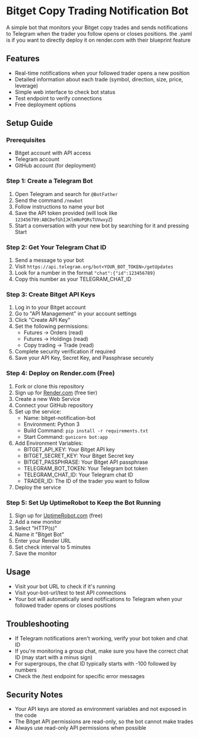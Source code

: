 # Bitget Copy Trading Notification Bot

A simple bot that monitors your Bitget copy trades and sends notifications to Telegram when the trader you follow opens or closes positions.
the .yaml is if you want to directly deploy it on render.com with their blueprint feature
## Features

- Real-time notifications when your followed trader opens a new position
- Detailed information about each trade (symbol, direction, size, price, leverage)
- Simple web interface to check bot status
- Test endpoint to verify connections
- Free deployment options

## Setup Guide

### Prerequisites

- Bitget account with API access
- Telegram account
- GitHub account (for deployment)

### Step 1: Create a Telegram Bot

1. Open Telegram and search for `@BotFather`
2. Send the command `/newbot`
3. Follow instructions to name your bot
4. Save the API token provided (will look like `123456789:ABCDefGhIJKlmNoPQRsTUVwxyZ`)
5. Start a conversation with your new bot by searching for it and pressing Start

### Step 2: Get Your Telegram Chat ID

1. Send a message to your bot
2. Visit `https://api.telegram.org/bot<YOUR_BOT_TOKEN>/getUpdates`
3. Look for a number in the format `"chat":{"id":123456789}`
4. Copy this number as your TELEGRAM_CHAT_ID

### Step 3: Create Bitget API Keys

1. Log in to your Bitget account
2. Go to "API Management" in your account settings
3. Click "Create API Key"
4. Set the following permissions:
   - Futures → Orders (read)
   - Futures → Holdings (read)
   - Copy trading → Trade (read)
5. Complete security verification if required
6. Save your API Key, Secret Key, and Passphrase securely

### Step 4: Deploy on Render.com (Free)

1. Fork or clone this repository
2. Sign up for [Render.com](https://render.com) (free tier)
3. Create a new Web Service
4. Connect your GitHub repository
5. Set up the service:
   - Name: bitget-notification-bot
   - Environment: Python 3
   - Build Command: `pip install -r requirements.txt`
   - Start Command: `gunicorn bot:app`
6. Add Environment Variables:
   - BITGET_API_KEY: Your Bitget API key
   - BITGET_SECRET_KEY: Your Bitget Secret key
   - BITGET_PASSPHRASE: Your Bitget API passphrase
   - TELEGRAM_BOT_TOKEN: Your Telegram bot token
   - TELEGRAM_CHAT_ID: Your Telegram chat ID
   - TRADER_ID: The ID of the trader you want to follow
7. Deploy the service

### Step 5: Set Up UptimeRobot to Keep the Bot Running

1. Sign up for [UptimeRobot.com](https://uptimerobot.com) (free)
2. Add a new monitor
3. Select "HTTP(s)"
4. Name it "Bitget Bot"
5. Enter your Render URL
6. Set check interval to 5 minutes
7. Save the monitor

## Usage

- Visit your bot URL to check if it's running
- Visit your-bot-url/test to test API connections
- Your bot will automatically send notifications to Telegram when your followed trader opens or closes positions

## Troubleshooting

- If Telegram notifications aren't working, verify your bot token and chat ID
- If you're monitoring a group chat, make sure you have the correct chat ID (may start with a minus sign)
- For supergroups, the chat ID typically starts with -100 followed by numbers
- Check the /test endpoint for specific error messages

## Security Notes

- Your API keys are stored as environment variables and not exposed in the code
- The Bitget API permissions are read-only, so the bot cannot make trades
- Always use read-only API permissions when possible
